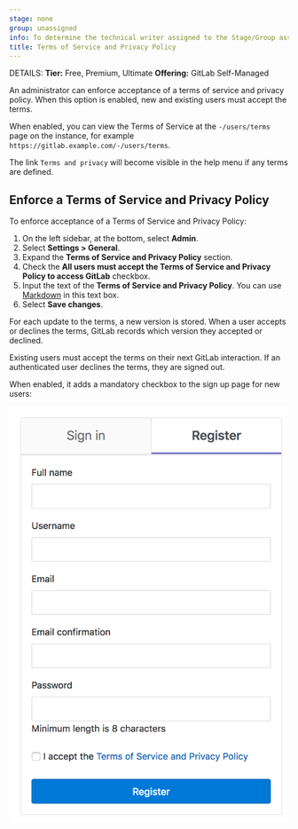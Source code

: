 ```yaml
---
stage: none
group: unassigned
info: To determine the technical writer assigned to the Stage/Group associated with this page, see https://handbook.gitlab.com/handbook/product/ux/technical-writing/#assignments
title: Terms of Service and Privacy Policy
---
```


DETAILS:
**Tier:** Free, Premium, Ultimate
**Offering:** GitLab Self-Managed

An administrator can enforce acceptance of a terms of service and privacy policy.
When this option is enabled, new and existing users must accept the terms.

When enabled, you can view the Terms of Service at the `-/users/terms` page on the instance,
for example `https://gitlab.example.com/-/users/terms`.

The link `Terms and privacy` will become visible in the help menu if any
terms are defined.

## Enforce a Terms of Service and Privacy Policy

To enforce acceptance of a Terms of Service and Privacy Policy:

1. On the left sidebar, at the bottom, select **Admin**.
1. Select **Settings > General**.
1. Expand the **Terms of Service and Privacy Policy** section.
1. Check the **All users must accept the Terms of Service and Privacy Policy to access GitLab** checkbox.
1. Input the text of the **Terms of Service and Privacy Policy**. You can use [Markdown](../../user/markdown.md)
   in this text box.
1. Select **Save changes**.

For each update to the terms, a new version is stored. When a user accepts or declines the terms,
GitLab records which version they accepted or declined.

Existing users must accept the terms on their next GitLab interaction.
If an authenticated user declines the terms, they are signed out.

When enabled, it adds a mandatory checkbox to the sign up page for new users:

![Sign up form](img/sign_up_terms_v11_0.png)

<!-- ## Troubleshooting

Include any troubleshooting steps that you can foresee. If you know beforehand what issues
one might have when setting this up, or when something is changed, or on upgrading, it's
important to describe those, too. Think of things that may go wrong and include them here.
This is important to minimize requests for support, and to avoid doc comments with
questions that you know someone might ask.

Each scenario can be a third-level heading, for example `### Getting error message X`.
If you have none to add when creating a doc, leave this section in place
but commented out to help encourage others to add to it in the future. -->
